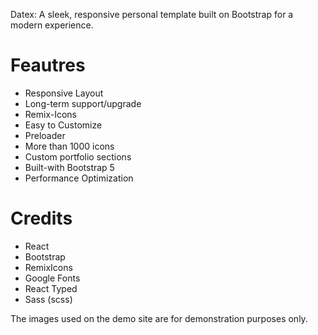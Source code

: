 Datex: A sleek, responsive personal template built on Bootstrap for a modern experience.

# Feautres

- Responsive Layout
- Long-term support/upgrade
- Remix-Icons
- Easy to Customize
- Preloader
- More than 1000 icons
- Custom portfolio sections
- Built-with Bootstrap 5
- Performance Optimization

# Credits

- React
- Bootstrap
- RemixIcons
- Google Fonts
- React Typed
- Sass (scss)

The images used on the demo site are for demonstration purposes only.
